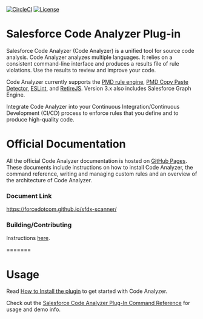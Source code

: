 [![CircleCI](https://circleci.com/gh/forcedotcom/sfdx-scanner/tree/master.svg?style=shield)](https://circleci.com/gh/forcedotcom/sfdx-scanner/tree/master)
[![License](https://img.shields.io/npm/l/scanner.svg)](https://github.com/forcedotcom/sfdx-scanner/blob/master/package.json)

# Salesforce Code Analyzer Plug-in
Salesforce Code Analyzer (Code Analyzer) is a unified tool for source code analysis. Code Analyzer analyzes multiple languages. It relies on a consistent command-line interface and produces a results file of rule violations. Use the results to review and improve your code.

Code Analyzer currently supports the [PMD rule engine](https://pmd.github.io/), [PMD Copy Paste Detector](https://pmd.github.io/latest/pmd_userdocs_cpd.html), [ESLint](https://eslint.org/), and [RetireJS](https://retirejs.github.io/retire.js/).
Version 3.x also includes Salesforce Graph Engine.

Integrate Code Analyzer into your Continuous Integration/Continuous Development (CI/CD) process to enforce rules that you define and to produce high-quality code.

# Official Documentation
All the official Code Analyzer documentation is hosted on [GitHub Pages](https://forcedotcom.github.io/sfdx-scanner/). These documents include instructions on how to install Code Analyzer, the command reference, writing and managing custom rules and an overview of the architecture of Code Analyzer.

### Document Link
https://forcedotcom.github.io/sfdx-scanner/

### Building/Contributing
Instructions [here](CONTRIBUTING.md).

=======

# Usage

Read [How to Install the plugin](https://forcedotcom.github.io/sfdx-scanner/en/getting-started/install/) to get started with Code Analyzer.

Check out the [Salesforce Code Analyzer Plug-In Command Reference](https://forcedotcom.github.io/sfdx-scanner/en/scanner-commands/run/) for usage and demo info. 
